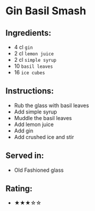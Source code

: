 # Gin Basil Smash

## Ingredients:
- 4 cl `gin`
- 2 cl `lemon juice`
- 2 cl `simple syrup`
- 10 `basil leaves`
- 16 `ice cubes`

## Instructions:
- Rub the glass with basil leaves
- Add simple syrup
- Muddle the basil leaves
- Add lemon juice
- Add gin
- Add crushed ice and stir

## Served in:
- Old Fashioned glass

## Rating:
- ★★★☆☆

<!-- # Gin Basil Smash

## Ingredients:
- 5 cl `gin`
- 1/2 `lemon`
- 2 cl `simple syrup`
- 10 `basil leaves`
- 16 `ice cubes`

## Instructions:
- Cut off the ends of the lemon and slice it lengthwise
- Cut away the pith and slice the half in quarters
- Rub the glass with basil leaves
- Muddle the lemon
- Add simple syrup
- Add gin
- Add basil leaves
- Dry shake for 30 seconds
- Add ice cubes and shake for 10 seconds
- Double strain
- Add ice cubes and stir

## Served in:
- Old Fashioned glass

## Rating:
- ★★★☆☆ -->
